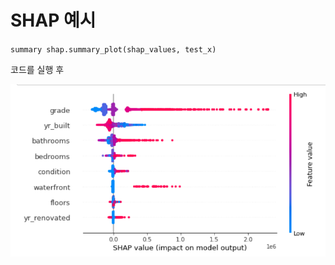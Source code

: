 # SHAP 예시


`summary
shap.summary_plot(shap_values, test_x)`


코드를 실행 후

<img src = "image/shap.png">

